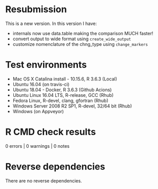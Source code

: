 # Resubmission

This is a new version. In this version I have:

* internals now use data.table making the comparison MUCH faster!
* convert output to wide format using `create_wide_output`
* customize nomenclature of the chng_type using `change_markers`

# Test environments

*  Mac OS X Catalina install - 10.15.6, R 3.6.3 (Local)
*  Ubuntu 16.04 (on travis-ci)
*  Ubuntu 18.04 - Docker, R 3.6.3 (Github Acions)
*  Ubuntu Linux 16.04 LTS, R-release, GCC (Rhub)
*  Fedora Linux, R-devel, clang, gfortran (Rhub)
*  Windows Server 2008 R2 SP1, R-devel, 32/64 bit (Rhub)
*  Windows (on Appveyor)

# R CMD check results

0 errors | 0 warnings | 0 notes

# Reverse dependencies

There are no reverse dependencies.

